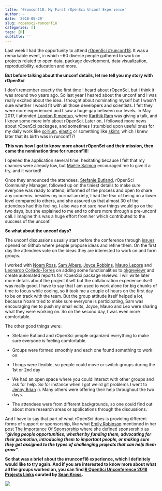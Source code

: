 ```yaml
---
title: '#runconf18: My First rOpenSci Unconf Experience'
author: ~
date: '2018-05-29'
slug: ropensci-runconf18
categories: []
tags: [R]
subtitle: ''
---
```


Last week I had the opportunity to attend [rOpenSci #runconf18](http://unconf18.ropensci.org/). It was a remarkable event, in which ~60 diverse people gathered to work on projects related to open data, package development, data visualization, reproducibility, education and more. 

**But before talking about the unconf details, let me tell you my story with rOpenSci**!


I don't remember exactly the first time I heard about rOpenSci, but I think it was around two years ago. So last year I heared about the unconf and I was really excited about the idea. I thought about nominating myself but I wasn't sure whether I would fit with all those developers and scientists. I felt they were more experienced and I saw a huge gap between our levels. In May 2017, I attended [London R meetup](https://www.meetup.com/LondonR/), where [Karthik Ram](https://twitter.com/_inundata) was giving a talk, and I knew some more info about rOpenSci. Later on, I followed more news about rOpenSci packages, and sometimes I stumbled upon useful ones for my daily work like [solrium](https://github.com/ropensci/solrium), [elastic](https://github.com/ropensci/elastic) or something like [skimr](https://github.com/ropenscilabs/skimr), which I knew later that its birth was in runconf17!


**This was how I got to know more about rOpenSci and their mission, then came the nomination time for runconf18**!

I opened the application several time, hesitating because I felt that my chances were already low, but [Maëlle Salmon](https://twitter.com/ma_salmon) encouraged me to give it a try, and it worked! 

Once they announced the attendees, [Stefanie Butland](https://twitter.com/StefanieButland), rOpenSci Community Manager, followed up on the tiniest details to make sure everyone was ready to attend, informed of the process and open to share any concerns. besides my normal anxiety, I had the fear of being on a lower level compared to others, and she assured us that almost 30 of the attendees had this feeling. I also was not sure how things would go on the two days, but she explained to me and to others more through a pre-unconf call. I imagine this was a huge effort from her which contributed to the success of the unconf.


**So what about the unconf days?**

The unconf discussions usually start before the conference through [issues](https://github.com/ropensci/unconf18/issues) opened on Github where people propose ideas and refine them. On the first day the attendees vote on the ideas they are interested to work on and form groups.

I worked with [Noam Ross](https://twitter.com/noamross), [Sam Albers](https://twitter.com/big_bad_sam), [Joyce Robbins](https://twitter.com/jtrnyc), [Mauro Lepore](https://twitter.com/mauro_lepore) and [Leonardo Collado-Torres](https://twitter.com/fellgernon) on adding some functionalities to [pkgreviewr](https://github.com/ropenscilabs/pkgreviewr/tree/pkgtests#ropensci-2018-pkgtests-branch) and create automated reports for rOpenSci package reviews. I will write later more details about the project itself but the collaboration experience itself was really good. I have to say that I am used to work alone for big chunks of time to focus while coding, so it took me a couple of hours on the first day to be on track with the team. But the group attitude itself helped a lot, because Noam tried to make sure everyone is participating, Sam was encouraging me to push my small edits, Joyce, Mauro and Leo were sharing what they were working on. So on the second day, I was even more comfortable.

The other good things were:

- Stefanie Butland and rOpenSci people organized everything to make sure everyone is feeling comfortable.

- Groups were formed smoothly and each one found something to work on

- Things were flexible, so people could move or switch groups during the 1st or 2nd day

- We had an open space where you could interact with other groups and ask for help. So for instance when I got weird git problems I went to [Jenny Brian](https://twitter.com/JennyBryan) :). Many others were offering their help throughout the two days.

- The attendees were from different backgrounds, so one could find out about more research areas or applications through the discussions.


And I have to say that part of what rOpenSci does is providing different forms of support or sponsorship, like what [Emily Robinson](https://twitter.com/robinson_es) mentioned in her post [The Importance Of Sponsorship](http://hookedondata.org/The-Importance-of-Sponsorship/) where she defined sponsorship as ***"giving people opportunities, whether by funding them, advocating for their promotion, introducing them to important people, or making sure they get assigned to the types of challenging projects that can help them grow"***.


**So that was a brief about the #runconf18 experience, which I definitely would like to try again. And if you are interested to know more about what all the groups worked on, you can find [R OpenSci Unconference 2018 Projects Links](https://ropenscilabs.github.io/runconf18-projects/) curated by [Sean Kross](https://twitter.com/seankross).**

![](/post/2018-05-29_ropensci_unconf18/projects.jpeg)
